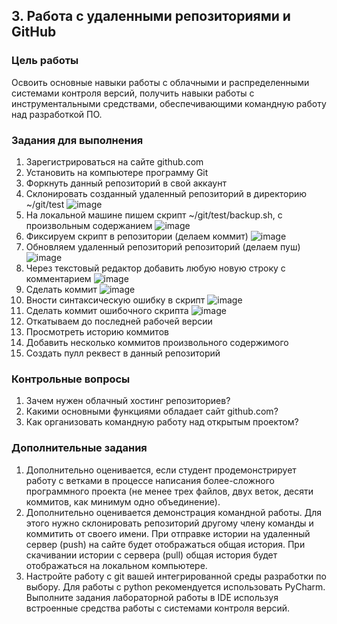 <!----- Conversion time: 1.115 seconds.


Using this Markdown file:

1. Cut and paste this output into your source file.
2. See the notes and action items below regarding this conversion run.
3. Check the rendered output (headings, lists, code blocks, tables) for proper
   formatting and use a linkchecker before you publish this page.

Conversion notes:

* Docs to Markdown version 1.0β17
* Wed Sep 18 2019 01:01:48 GMT-0700 (PDT)
* Source doc: https://docs.google.com/open?id=1sIorEva0JHPGjUlZBihoiGIootksj8HqQUjW8Vota0c
----->




## 3. Работа с удаленными репозиториями и GitHub


### Цель работы

Освоить основные навыки работы с облачными и распределенными системами контроля версий, получить навыки работы с инструментальными средствами, обеспечивающими командную работу над разработкой ПО.


### Задания для выполнения



1. Зарегистрироваться на сайте github.com
2. Установить на компьютере программу Git
3. Форкнуть данный репозиторий в свой аккаунт
4. Склонировать созданный удаленный репозиторий в директорию ~/git/test
![image](https://user-images.githubusercontent.com/70998859/138615122-750b11f6-8fc1-4713-9f9f-0e195f02b9f4.png)
6. На локальной машине пишем скрипт ~/git/test/backup.sh, с произвольным содержанием
![image](https://user-images.githubusercontent.com/70998859/138615703-a618371c-ae76-480c-ada5-b2634d527165.png)
8. Фиксируем скрипт в репозитории (делаем коммит)
![image](https://user-images.githubusercontent.com/70998859/138615711-89fb8aa1-6077-4397-8dee-3b182b2bd057.png)
10. Обновляем удаленный репозиторий репозиторий (делаем пуш)
![image](https://user-images.githubusercontent.com/70998859/138615843-3b04ccc3-f4c4-4a3e-bd06-4ef3594f4cd3.png)
12. Через текстовый редактор добавить любую новую строку с комментарием
![image](https://user-images.githubusercontent.com/70998859/138615878-da6aafb8-881a-4b1b-9380-733ac07ef61a.png)
14. Сделать коммит
![image](https://user-images.githubusercontent.com/70998859/138615910-9f675343-8de7-4c86-89f2-77308b8200ab.png)
16. Вности синтаксическую ошибку в скрипт
![image](https://user-images.githubusercontent.com/70998859/138615974-4e4c7f5e-9aae-40eb-90a5-745892cee846.png)
18. Сделать коммит ошибочного скрипта
![image](https://user-images.githubusercontent.com/70998859/138616003-4342f55e-7d56-4b16-9d2c-0e9222583bc2.png)
20. Откатываем до последней рабочей версии
21. Просмотреть историю коммитов
22. Добавить несколько коммитов произвольного содержимого
23. Создать пулл реквест в данный репозиторий


### Контрольные вопросы



1. Зачем нужен облачный хостинг репозиториев?
2. Какими основными функциями обладает сайт github.com?
3. Как организовать командную работу над открытым проектом?


### Дополнительные задания



1. Дополнительно оценивается, если студент продемонстрирует работу с ветками в процессе написания более-сложного программного проекта (не менее трех файлов, двух веток, десяти коммитов, как минимум одно объединение).
2. Дополнительно оценивается демонстрация командной работы. Для этого нужно склонировать репозиторий другому члену команды и коммитить от своего имени. При отправке истории на удаленный сервер (push) на сайте будет отображаться общая история. При скачивании истории с сервера (pull) общая история будет отображаться на локальном компьютере.
3. Настройте работу с git вашей интегрированной среды разработки по выбору. Для работы с python рекомендуется использовать PyCharm. Выполните задания лабораторной работы в IDE используя встроенные средства работы с системами контроля версий.

<!-- Docs to Markdown version 1.0β17 -->
